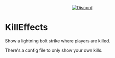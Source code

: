 <div align="center">
  <a href="https://discord.shaybox.com">
    <img alt="Discord" src="https://img.shields.io/discord/824865729445888041?color=404eed&label=Discord&logo=Discord&logoColor=FFFFFF">
  </a>
</div>

# KillEffects

Show a lightning bolt strike where players are killed.

There's a config file to only show your own kills.